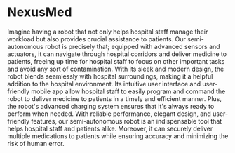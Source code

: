 # NexusMed
Imagine having a robot that not only helps hospital staff manage their workload but also provides crucial assistance to patients. Our semi-autonomous robot is precisely that; equipped with advanced sensors and actuators, it can navigate through hospital corridors and deliver medicine to patients, freeing up time for hospital staff to focus on other important tasks and avoid any sort of contamination. With its sleek and modern design, the robot blends seamlessly with hospital surroundings, making it a helpful addition to the hospital environment. Its intuitive user interface and user-friendly mobile app allow hospital staff to easily program and command the robot to deliver medicine to patients in a timely and efficient manner. Plus, the robot's advanced charging system ensures that it's always ready to perform when needed. With reliable performance, elegant design, and user-friendly features, our semi-autonomous robot is an indispensable tool that helps hospital staff and patients alike. Moreover, it can securely deliver multiple medications to patients while ensuring accuracy and minimizing the risk of human error.
